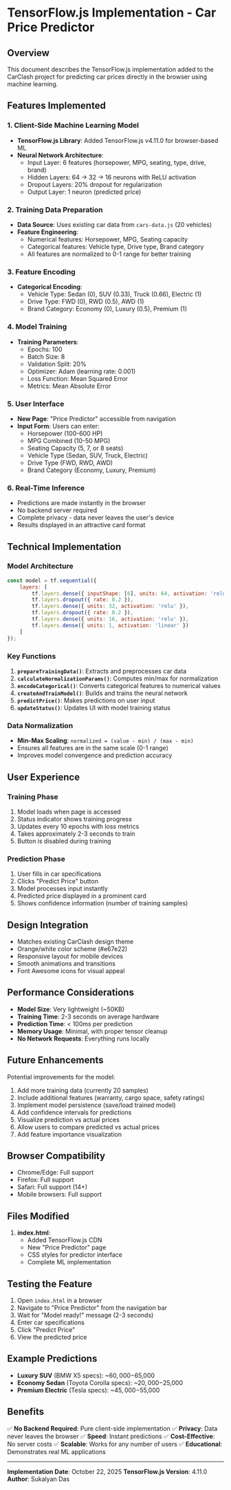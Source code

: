 # TensorFlow.js Implementation - Car Price Predictor

## Overview
This document describes the TensorFlow.js implementation added to the CarClash project for predicting car prices directly in the browser using machine learning.

## Features Implemented

### 1. **Client-Side Machine Learning Model**
- **TensorFlow.js Library**: Added TensorFlow.js v4.11.0 for browser-based ML
- **Neural Network Architecture**: 
  - Input Layer: 6 features (horsepower, MPG, seating, type, drive, brand)
  - Hidden Layers: 64 → 32 → 16 neurons with ReLU activation
  - Dropout Layers: 20% dropout for regularization
  - Output Layer: 1 neuron (predicted price)

### 2. **Training Data Preparation**
- **Data Source**: Uses existing car data from `cars-data.js` (20 vehicles)
- **Feature Engineering**:
  - Numerical features: Horsepower, MPG, Seating capacity
  - Categorical features: Vehicle type, Drive type, Brand category
  - All features are normalized to 0-1 range for better training

### 3. **Feature Encoding**
- **Categorical Encoding**:
  - Vehicle Type: Sedan (0), SUV (0.33), Truck (0.66), Electric (1)
  - Drive Type: FWD (0), RWD (0.5), AWD (1)
  - Brand Category: Economy (0), Luxury (0.5), Premium (1)

### 4. **Model Training**
- **Training Parameters**:
  - Epochs: 100
  - Batch Size: 8
  - Validation Split: 20%
  - Optimizer: Adam (learning rate: 0.001)
  - Loss Function: Mean Squared Error
  - Metrics: Mean Absolute Error

### 5. **User Interface**
- **New Page**: "Price Predictor" accessible from navigation
- **Input Form**: Users can enter:
  - Horsepower (100-600 HP)
  - MPG Combined (10-50 MPG)
  - Seating Capacity (5, 7, or 8 seats)
  - Vehicle Type (Sedan, SUV, Truck, Electric)
  - Drive Type (FWD, RWD, AWD)
  - Brand Category (Economy, Luxury, Premium)

### 6. **Real-Time Inference**
- Predictions are made instantly in the browser
- No backend server required
- Complete privacy - data never leaves the user's device
- Results displayed in an attractive card format

## Technical Implementation

### Model Architecture
```javascript
const model = tf.sequential({
    layers: [
        tf.layers.dense({ inputShape: [6], units: 64, activation: 'relu' }),
        tf.layers.dropout({ rate: 0.2 }),
        tf.layers.dense({ units: 32, activation: 'relu' }),
        tf.layers.dropout({ rate: 0.2 }),
        tf.layers.dense({ units: 16, activation: 'relu' }),
        tf.layers.dense({ units: 1, activation: 'linear' })
    ]
});
```

### Key Functions
1. **`prepareTrainingData()`**: Extracts and preprocesses car data
2. **`calculateNormalizationParams()`**: Computes min/max for normalization
3. **`encodeCategorical()`**: Converts categorical features to numerical values
4. **`createAndTrainModel()`**: Builds and trains the neural network
5. **`predictPrice()`**: Makes predictions on user input
6. **`updateStatus()`**: Updates UI with model training status

### Data Normalization
- **Min-Max Scaling**: `normalized = (value - min) / (max - min)`
- Ensures all features are in the same scale (0-1 range)
- Improves model convergence and prediction accuracy

## User Experience

### Training Phase
1. Model loads when page is accessed
2. Status indicator shows training progress
3. Updates every 10 epochs with loss metrics
4. Takes approximately 2-3 seconds to train
5. Button is disabled during training

### Prediction Phase
1. User fills in car specifications
2. Clicks "Predict Price" button
3. Model processes input instantly
4. Predicted price displayed in a prominent card
5. Shows confidence information (number of training samples)

## Design Integration
- Matches existing CarClash design theme
- Orange/white color scheme (#e67e22)
- Responsive layout for mobile devices
- Smooth animations and transitions
- Font Awesome icons for visual appeal

## Performance Considerations
- **Model Size**: Very lightweight (~50KB)
- **Training Time**: 2-3 seconds on average hardware
- **Prediction Time**: < 100ms per prediction
- **Memory Usage**: Minimal, with proper tensor cleanup
- **No Network Requests**: Everything runs locally

## Future Enhancements
Potential improvements for the model:
1. Add more training data (currently 20 samples)
2. Include additional features (warranty, cargo space, safety ratings)
3. Implement model persistence (save/load trained model)
4. Add confidence intervals for predictions
5. Visualize prediction vs actual prices
6. Allow users to compare predicted vs actual prices
7. Add feature importance visualization

## Browser Compatibility
- Chrome/Edge: Full support
- Firefox: Full support
- Safari: Full support (14+)
- Mobile browsers: Full support

## Files Modified
1. **index.html**: 
   - Added TensorFlow.js CDN
   - New "Price Predictor" page
   - CSS styles for predictor interface
   - Complete ML implementation

## Testing the Feature
1. Open `index.html` in a browser
2. Navigate to "Price Predictor" from the navigation bar
3. Wait for "Model ready!" message (2-3 seconds)
4. Enter car specifications
5. Click "Predict Price"
6. View the predicted price

## Example Predictions
- **Luxury SUV** (BMW X5 specs): ~$60,000-$65,000
- **Economy Sedan** (Toyota Corolla specs): ~$20,000-$25,000
- **Premium Electric** (Tesla specs): ~$45,000-$55,000

## Benefits
✅ **No Backend Required**: Pure client-side implementation
✅ **Privacy**: Data never leaves the browser
✅ **Speed**: Instant predictions
✅ **Cost-Effective**: No server costs
✅ **Scalable**: Works for any number of users
✅ **Educational**: Demonstrates real ML applications

---

**Implementation Date**: October 22, 2025
**TensorFlow.js Version**: 4.11.0
**Author**: Sukalyan Das

